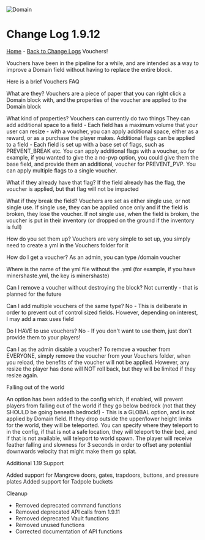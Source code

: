 ![Domain](https://torpkev.github.io/domain_docs/images/domain_alt_small.png)

# Change Log 1.9.12

[Home](https://torpkev.github.io/domain_docs) - [Back to Change Logs](https://torpkev.github.io/domain_docs/changelog)
Vouchers!

Vouchers have been in the pipeline for a while, and are intended as a way to improve a Domain field without having to replace the entire block.

Here is a brief Vouchers FAQ

What are they?
Vouchers are a piece of paper that you can right click a Domain block with, and the properties of the voucher are applied to the Domain block

What kind of properties?
Vouchers can currently do two things
They can add additional space to a field - Each field has a maximum volume that your user can resize - with a voucher, you can apply additional space, either as a reward, or as a purchase the player makes.
Additional flags can be applied to a field - Each field is set up with a base set of flags, such as PREVENT_BREAK etc.  You can apply additional flags with a voucher, so for example, if you wanted to give the a no-pvp option, you could give them the base field, and provide them an additional, voucher for PREVENT_PVP.  You can apply multiple flags to a single voucher.

What if they already have that flag?
If the field already has the flag, the voucher is applied, but that flag will not be impacted

What if they break the field?
Vouchers are set as either single use, or not single use.  If single use, they can be applied once only and if the field is broken, they lose the voucher.  If not single use, when the field is broken, the voucher is put in their inventory (or dropped on the ground if the inventory is full)

How do you set them up?
Vouchers are very simple to set up, you simply need to create a yml in the Vouchers folder for it

How do I get a voucher?
As an admin, you can type
/domain voucher <voucher key>

Where <voucher key> is the name of the yml file without the .yml (for example, if you have minershaste.yml, the key is minershaste)

Can I remove a voucher without destroying the block?
Not currently - that is planned for the future

Can I add multiple vouchers of the same type?
No - This is deliberate in order to prevent out of control sized fields.  However, depending on interest, I may add a max uses field

Do I HAVE to use vouchers?
No - If you don't want to use them, just don't provide them to your players!

Can I as the admin disable a voucher?
To remove a voucher from EVERYONE, simply remove the voucher from your Vouchers folder, when you reload, the benefits of the voucher will not be applied.  However, any resize the player has done will NOT roll back, but they will be limited if they resize again.

Falling out of the world

An option has been added to the config which, if enabled, will prevent players from falling out of the world if they go below bedrock (not that they SHOULD be going beneath bedrock!) -  This is a GLOBAL option, and is not applied by Domain field. If they drop outside the upper/lower height limits for the world, they will be teleported.  You can specify where they teleport to in the config, if that is not a safe location, they will teleport to their bed, and if that is not available, will teleport to world spawn.  The player will receive feather falling and slowness for 3 seconds in order to offset any potential downwards velocity that might make them go splat.

Additional 1.19 Support

Added support for Mangrove doors, gates, trapdoors, buttons, and pressure plates
Added support for Tadpole buckets

Cleanup

- Removed deprecated command functions
- Removed deprecated API calls from 1.9.11
- Removed deprecated Vault functions
- Removed unused functions
- Corrected documentation of API functions

